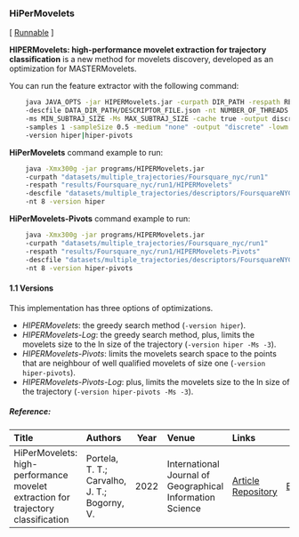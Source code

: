 ### HiPerMovelets

\[ [Runnable](https://github.com/ttportela/automatize/blob/main/jarfiles/HIPERMovelets.jar?raw=true) \]


**HIPERMovelets: high-performance movelet extraction for trajectory classification** is a new method for movelets discovery, developed as an optimization for MASTERMovelets.

You can run the feature extractor with the following command:
 
```Bash
    java JAVA_OPTS -jar HIPERMovelets.jar -curpath DIR_PATH -respath RESULTS_DIR_PATH 
    -descfile DATA_DIR_PATH/DESCRIPTOR_FILE.json -nt NUMBER_OF_THREADS -ed true 
    -ms MIN_SUBTRAJ_SIZE -Ms MAX_SUBTRAJ_SIZE -cache true -output discrete 
    -samples 1 -sampleSize 0.5 -medium "none" -output "discrete" -lowm "false"
    -version hiper|hiper-pivots
```

**HiPerMovelets** command example to run:
```Bash
    java -Xmx300g -jar programs/HIPERMovelets.jar 
    -curpath "datasets/multiple_trajectories/Foursquare_nyc/run1" 
    -respath "results/Foursquare_nyc/run1/HIPERMovelets" 
    -descfile "datasets/multiple_trajectories/descriptors/FoursquareNYC_specific_hp.json" 
    -nt 8 -version hiper 
```

**HiPerMovelets-Pivots** command example to run:
```Bash
    java -Xmx300g -jar programs/HIPERMovelets.jar 
    -curpath "datasets/multiple_trajectories/Foursquare_nyc/run1" 
    -respath "results/Foursquare_nyc/run1/HIPERMovelets-Pivots" 
    -descfile "datasets/multiple_trajectories/descriptors/FoursquareNYC_specific_hp.json" 
    -nt 8 -version hiper-pivots
```

#### 1.1 Versions

This implementation has three options of optimizations.

- *HIPERMovelets*: the greedy search method (`-version hiper`).
- *HIPERMovelets-Log*: the greedy search method, plus, limits the movelets size to the ln size of the trajectory (`-version hiper -Ms -3`).
- *HIPERMovelets-Pivots*: limits the movelets search space to the points that are neighbour of well qualified movelets of size one (`-version hiper-pivots`).
- *HIPERMovelets-Pivots-Log*: plus, limits the movelets size to the ln size of the trajectory (`-version hiper-pivots -Ms -3`).

##### Reference:

| Title | Authors | Year | Venue | Links | Cite |
|:------|:--------|------|:------|:------|:----:|
| HiPerMovelets: high-performance movelet extraction for trajectory classification | Portela, T. T.; Carvalho, J. T.; Bogorny, V. | 2022 | International Journal of Geographical Information Science | [Article](https://doi.org/10.1080/13658816.2021.2018593) [Repository](https://github.com/bigdata-ufsc/HiPerMovelets) | [BibTex](https://github.com/bigdata-ufsc/research-summary/blob/master/resources/bibtex/Portela2020hipermovelets.bib) |